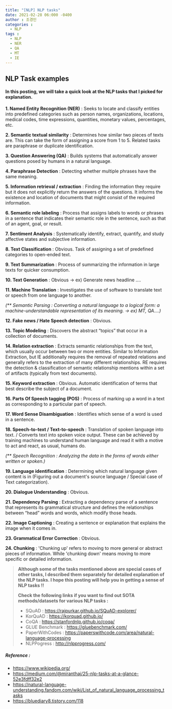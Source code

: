 ```yaml
---
title: "[NLP] NLP tasks"
date: 2021-02-28 06:000 -0400
author : 조경민
categories :
  - NLP
tags :
  - NLP
  - NER
  - QA
  - MT
  - IE
---
```


## NLP Task examples  



#### In this posting, we will take a quick look at the NLP tasks that I picked for explanation.  



**1. Named Entity Recognition (NER)** : Seeks to locate and classify entities into predefined categories such as person names, organizations, locations, medical codes, time expressions, quantities, monetary values, percentages, etc.

**2. Semantic textual similarity** : Determines how similar two pieces of texts are. This can take the form of assigning a score from 1 to 5. Related tasks are paraphrase or duplicate identification.

**3. Question Answering (QA)** : Builds systems that automatically answer questions posed by humans in a natural language.

**4. Paraphrase Detection** : Detecting whether multiple phrases have the same meaning.

**5. Information retrieval / extraction** : Finding the information they require but it does not explicitly return the answers of the questions. It informs the existence and location of documents that might consist of the required information.

**6. Semantic role labeling** : Process that assigns labels to words or phrases in a sentence that indicates their semantic role in the sentence, such as that of an agent, goal, or result.

**7. Sentiment Analysis** : Systematically identify, extract, quantify, and study affective states and subjective information.

**8. Text Classification** : Obvious.  Task of assigning a set of predefined categories to open-ended text.

**9. Text Summarization** : Process of summarizing the information in large texts for quicker consumption.

**10. Text Generation** : Obvious -> ex) Generate news headline ....

**11. Machine Translation** : Investigates the use of software to translate text or speech from one language to another.

_(** Semantic Parsing : Converting a natural language to a logical form: a machine-understandable representation of its meaning. -> ex) MT, QA....)_

**12. Fake news / Hate Speech detection** : Obvious.

**13. Topic Modeling** : Discovers the abstract “topics” that occur in a collection of documents.

**14. Relation extraction** : Extracts semantic relationships from the text, which usually occur between two or more entities. Similar to Information Extraction, but IE additionally requires the removal of repeated relations and generally refers to the extraction of many different relationships. RE requires the detection & classification of semantic relationship mentions within a set of artifacts (typically from text documents).

**15. Keyword extraction** : Obvious. Automatic identification of terms that best describe the subject of a document.

**16. Parts Of Speech tagging (POS)** : Process of marking up a word in a text as corresponding to a particular part of speech.

**17. Word Sense Disambiguation** : Identifies which sense of a word is used in a sentence.

**18. Speech-to-text / Text-to-speech** : Translation of spoken language into text. / Converts text into spoken voice output. These can be achieved by training machines to understand human language and read it with a motive to act and react, as usual, humans do.

_(** Speech Recognition : Analyzing the data in the forms of words either written or spoken.)_

**19. Language identification** : Determining which natural language given content is in (Figuring out a document's source language / Special case of Text categorization). 

**20. Dialogue Understanding** : Obvious.

**21. Dependency Parsing** :  Extracting a dependency parse of a sentence that represents its grammatical structure and defines the relationships between “head” words and words, which modify those heads.

**22. Image Captioning** : Creating a sentence or explanation that explains the image when it comes in.

**23. Grammatical Error Correction** : Obvious.

**24. Chunking** : 'Chunking up' refers to moving to more general or abstract pieces of information. While 'chunking down' means moving to more specific or detailed information.



> **Although some of the tasks mentioned above are special cases of other tasks, I described them separately for detailed explanation of the NLP tasks. I hope this posting will help you in getting a sense of NLP tasks !!**
>
> **Check the following links if you want to find out SOTA methods/datasets for various NLP tasks :**
>
> - SQuAD : https://rajpurkar.github.io/SQuAD-explorer/
> - KorQuAD : https://korquad.github.io/
> - CoQA : https://stanfordnlp.github.io/coqa/
> - GLUE Benchmark : https://gluebenchmark.com/
> - PaperWithCodes : https://paperswithcode.com/area/natural-language-processing
> - NLPPogress : http://nlpprogress.com/







##### Reference :

- https://www.wikipedia.org/
- https://medium.com/@miranthaj/25-nlp-tasks-at-a-glance-52e3fdff32e2
- https://natural-language-understanding.fandom.com/wiki/List_of_natural_language_processing_tasks
- https://bluediary8.tistory.com/118



  

